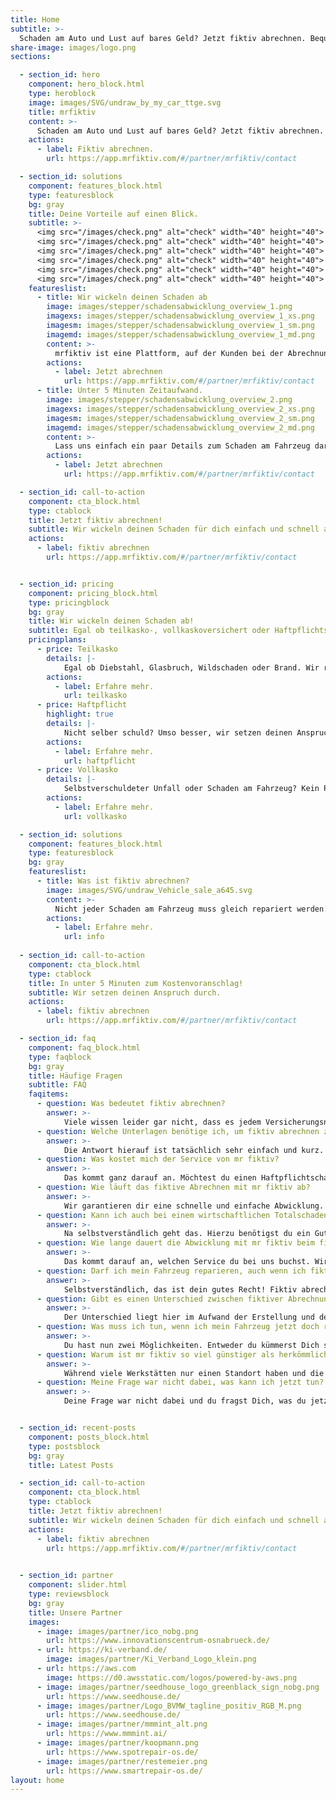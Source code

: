 ```yaml
---
title: Home
subtitle: >-
  Schaden am Auto und Lust auf bares Geld? Jetzt fiktiv abrechnen. Bequem von zu Hause & ohne Werkstattbesuch.
share-image: images/logo.png
sections:

  - section_id: hero
    component: hero_block.html
    type: heroblock
    image: images/SVG/undraw_by_my_car_ttge.svg
    title: mrfiktiv
    content: >-
      Schaden am Auto und Lust auf bares Geld? Jetzt fiktiv abrechnen. Bequem von zu Hause & ohne Werkstattbesuch. Wir wickeln deinen Schaden für dich ab.
    actions:
      - label: Fiktiv abrechnen.
        url: https://app.mrfiktiv.com/#/partner/mrfiktiv/contact

  - section_id: solutions
    component: features_block.html
    type: featuresblock
    bg: gray
    title: Deine Vorteile auf einen Blick.
    subtitle: >-
      <img src="/images/check.png" alt="check" width="40" height="40">   Schnelle Abwicklung deines Schaden </br>
      <img src="/images/check.png" alt="check" width="40" height="40">   Bares Geld von der Versicherung erhalten </br>
      <img src="/images/check.png" alt="check" width="40" height="40">   50 % günstiger als auf dem klassischen Wege </br>
      <img src="/images/check.png" alt="check" width="40" height="40">   von überall und jederzeit komplett digital </br>
      <img src="/images/check.png" alt="check" width="40" height="40">   Keine Wartezeiten und bequem von zu Hause </br>
      <img src="/images/check.png" alt="check" width="40" height="40">   Partnerwekstätten deutschlandweit
    featureslist:  
      - title: Wir wickeln deinen Schaden ab
        image: images/stepper/schadensabwicklung_overview_1.png
        imagexs: images/stepper/schadensabwicklung_overview_1_xs.png
        imagesm: images/stepper/schadensabwicklung_overview_1_sm.png
        imagemd: images/stepper/schadensabwicklung_overview_1_md.png
        content: >-
          mrfiktiv ist eine Plattform, auf der Kunden bei der Abrechnung von Autoschäden geholfen wird.​ Eine digitale Schadensabrechnung nach Autounfällen – kein Werkstattbesuch, keine Reparatur und schnelles Geld. ​
        actions:
          - label: Jetzt abrechnen
            url: https://app.mrfiktiv.com/#/partner/mrfiktiv/contact
      - title: Unter 5 Minuten Zeitaufwand.
        image: images/stepper/schadensabwicklung_overview_2.png
        imagexs: images/stepper/schadensabwicklung_overview_2_xs.png
        imagesm: images/stepper/schadensabwicklung_overview_2_sm.png
        imagemd: images/stepper/schadensabwicklung_overview_2_md.png
        content: >-
          Lass uns einfach ein paar Details zum Schaden am Fahrzeug dar und lehn dich zurück. Um den Rest kümmern wir uns.
        actions:
          - label: Jetzt abrechnen
            url: https://app.mrfiktiv.com/#/partner/mrfiktiv/contact

  - section_id: call-to-action
    component: cta_block.html
    type: ctablock
    title: Jetzt fiktiv abrechnen!
    subtitle: Wir wickeln deinen Schaden für dich einfach und schnell ab!
    actions:
      - label: fiktiv abrechnen
        url: https://app.mrfiktiv.com/#/partner/mrfiktiv/contact


  - section_id: pricing
    component: pricing_block.html
    type: pricingblock
    bg: gray
    title: Wir wickeln deinen Schaden ab!
    subtitle: Egal ob teilkasko-, vollkaskoversichert oder Haftpflichtschaden - fiktiv Abrechnen ist leicht gemacht.
    pricingplans:
      - price: Teilkasko
        details: |-
            Egal ob Diebstahl, Glasbruch, Wildschaden oder Brand. Wir rechnen für Dich fiktiv ab.
        actions:
          - label: Erfahre mehr.
            url: teilkasko
      - price: Haftpflicht
        highlight: true
        details: |-
            Nicht selber schuld? Umso besser, wir setzen deinen Anspruch durch und du erhälst schnell dein Geld.
        actions:
          - label: Erfahre mehr.
            url: haftpflicht
      - price: Vollkasko
        details: |-
            Selbstverschuldeter Unfall oder Schaden am Fahrzeug? Kein Problem! Wir rechnen für dich fiktiv ab.
        actions:
          - label: Erfahre mehr.
            url: vollkasko

  - section_id: solutions
    component: features_block.html
    type: featuresblock
    bg: gray
    featureslist:
      - title: Was ist fiktiv abrechnen?
        image: images/SVG/undraw_Vehicle_sale_a645.svg
        content: >-
          Nicht jeder Schaden am Fahrzeug muss gleich repariert werden. Wir bieten Nutzern die Möglichkeit, einfach fiktiv abzurechnen. Das Ganze sogar ohne einen lästigen Werkstattbesuch und digital von zu Hause. Mit nur ein paar Klicks kann jeder Autofahrer einfach an sein Geld kommen & das dazu noch günstiger als bei der Werkstatt um die Ecke!
        actions:
          - label: Erfahre mehr.
            url: info
  
  - section_id: call-to-action
    component: cta_block.html
    type: ctablock
    title: In unter 5 Minuten zum Kostenvoranschlag!
    subtitle: Wir setzen deinen Anspruch durch.
    actions:
      - label: fiktiv abrechnen
        url: https://app.mrfiktiv.com/#/partner/mrfiktiv/contact

  - section_id: faq
    component: faq_block.html
    type: faqblock
    bg: gray
    title: Häufige Fragen
    subtitle: FAQ
    faqitems:
      - question: Was bedeutet fiktiv abrechnen?
        answer: >-
            Viele wissen leider gar nicht, dass es jedem Versicherungsnehmer freisteht, sich nach einem Verkehrsunfall die Schadenssumme auszahlen zu lassen, statt eine Reparatur in Auftrag zu geben. Dieser Prozess des Auszahlens der Reparaturkosten statt der eigentlichen Reparatur wird als fiktives Abrechnen bezeichnet. Die rechtliche Grundlage hierfür findet sich in §249 Satz 2 des BGB. Hier steht verständlich formuliert, dass der Geschädigte Anspruch auf den für die Schadensbeseitigung erforderlichen Geldbetrag hat. Mit mr fiktiv machen wir dir den Weg zu diesem Geldbetrag schnell, einfach & günstig möglich. Wir haben verstanden, dass nicht jeder Schaden am Fahrzeug repariert werden muss und oftmals der Geldbetrag auf deinem Konto besser aufgehoben ist. Wir haben für dich diesen Abwicklungsprozess mit der Versicherung und der Werkstatt so weit digitalisiert, dass du bequem von zu Hause mit deinem Smartphone fiktiv abrechnen kannst.
      - question: Welche Unterlagen benötige ich, um fiktiv abrechnen zu können?
        answer: >-
            Die Antwort hierauf ist tatsächlich sehr einfach und kurz. Du benötigst deinen Fahrzeugschein (Zulassungsbescheinigung Teil 1), ein paar Fotos von deinem beschädigten Fahrzeug, ein Foto des aktuellen Kilometerstandes und im Idealfall eine Schadensnummer von deiner Versicherung. Anhand deines Fahrzeugscheins werden uns alle relevanten Daten für die Kalkulation, sowie deine aktuelle Adresse übermittelt. Die Schadensfotos kannst du bequem von zu Hause mit deinem Smartphone aufnehmen und der aktuelle Kilometerstand wird benötigt. Mit der Schadensnummer deiner Versicherung ist es uns möglich zu erkennen, wo du versichert bist. Dann können wir, wenn du unseren Premium-Service gebucht hast, die Kalkulation direkt an den richtigen Sachbearbeiter/-in übermitteln. Solltest du Fragen haben, wie du an die Schadensnummer kommst, nimm einfach Kontakt mit deiner Versicherung auf - so ein Telefonat dauert meist keine 5 Minuten! 
      - question: Was kostet mich der Service von mr fiktiv?
        answer: >-
            Das kommt ganz darauf an. Möchtest du einen Haftpflichtschaden mit uns fiktiv abrechnen – dann ist für dich der gesamte Service kostenfrei. Sowohl die Abrechnung, die Erstellung des Gutachtens als auch die Rechtsvertretung. Als Geschädigte/r im Haftpflichtschadenfall genießt du bei mr fiktiv den Rundumservice für 0€. Im Teil- und Vollkaskoschadenfall bieten wir dir den gleichen Service wie deine lokale Werkstatt, nur deutlich günstiger, einfacher und schneller! Auch hier haben wir verschiedene Pakete für dich. Den Versand an deine Versicherung bieten wir z.B. für nur 4,99€ an. Einen Expressservice kannst du schon ab 4,99€ buchen. Postalischen Versand an dich bieten wir für 3,99€. Der Kostenvoranschlag im Grundpaket liegt bei 29,99€. Damit liegst du weit unter den regulären Kosten für einen Kostenvoranschlag bei deiner Werkstatt (100€ und aufwärts).
      - question: Wie läuft das fiktive Abrechnen mit mr fiktiv ab?
        answer: >-
            Wir garantieren dir eine schnelle und einfache Abwicklung. Unsere Web-App führt dich durch einen Prozess, dabei benötigen wir nur ein Foto von deinem Fahrzeugschein, Fotos vom Schaden an deinem Auto und die Beantwortung von 2-3 Fragen. Nachdem du das Foto von deinem Fahrzeugschein und die Schadensbilder hochgeladen, hast wählst du einfach dein Wunschpaket (z.B. den digitalen Kostenvoranschlag für 29,99€) und kannst direkt vom Handy aus bezahlen. Wir übermitteln dir dann schön aufbereitet den Kostenvoranschlag, sowie ein vorgefertigtes Schreiben an deine Versicherung zum Abrechnen. Alternativ nehmen wir dir auch diesen Aufwand ab und versenden direkt an deine Versicherung. Dazu benötigen wir nur den Namen deiner Versicherung, sowie die Schadennummer. Dieser Service ist jedoch freiwillig.
      - question: Kann ich auch bei einem wirtschaftlichen Totalschaden fiktiv abrechnen?
        answer: >-
            Na selbstverständlich geht das. Hierzu benötigst du ein Gutachten. Im Haftpflichtschadenfall vermitteln wir dir kostenlos (!) einen Sachverständigen, der sogar zu dir nach Hause kommt zur Besichtigung. Ausgezahlt bekommst du in diesem Fall den Wiederbeschaffungswert abzüglich Restwert. Im Teil- oder Vollkaskoschadenfall funktioniert das ähnlich. Hier bieten wir dir im ersten Schritt die Erstellung eines Kostenvoranschlages; sollten die Reparaturkosten nun doch so hoch sein, dass ein Gutachter benötigt wird, dann wird deine Versicherung diesen für Dich beauftragen und du musst Dich um nichts weiter kümmern.
      - question: Wie lange dauert die Abwicklung mit mr fiktiv beim fiktiven Abrechnen?
        answer: >-
            Das kommt darauf an, welchen Service du bei uns buchst. Wir bieten dir beispielsweise einen 12h-Express Service. Mit diesem Paket erhältst du in nur 12h deine fertig aufbereiteten Schadensbilder zurück, sowie eine Unfallschadenkalkulation nach Herstellervorgaben. Solltest du den Versand an deine Versicherung ebenso gebucht haben, bekommst du innerhalb weniger Stunden eine Versandbestätigung an deine hinterlegte E-Mailadresse. Auch ohne den Express-Service bieten wir dir aber eine schnelle und einfache Abwicklung direkt von zu Hause. Kalkulationen sollten nie länger als 24h auf sich warten lassen. Danach liegt es an deiner Versicherung. Sollte es länger dauern als gedacht zögere nicht und kontaktiere uns oder direkt deine Versicherung unter Angabe deiner Schadensnummer. Schon gewusst, dass die durchschnittliche Auszahlungssumme im Jahr 2019 bei über 1.900,00€ lag? Da sind 5 Minuten und nur 29€ für unseren digitalen Service doch ein super Investment!
      - question: Darf ich mein Fahrzeug reparieren, auch wenn ich fiktiv abgerechnet habe?
        answer: >-
            Selbstverständlich, das ist dein gutes Recht! Fiktiv abrechnen bedeutet nur, dass du die entstehenden Reparaturkosten ausgezahlt bekommst, statt diese für eine Reparatur in einer Werkstatt verwendest. So bekommst du das Geld auf Dein Konto und kannst frei entscheiden, was mit diesem Geld passieren soll. Wenn du dich im Nachgang entscheidest doch den entstandenen Schaden an deinem Fahrzeug zu reparieren, kannst du das gerne tun. Es kommt noch besser! Sollte der Schaden behoben worden sein, dann hast du Anrecht auf Auszahlung der Mehrwertsteuer, welche dir während des fiktiven Abrechnens gekürzt wurde. Angenommen du hast dir 1.000€ Reparaturkosten netto auszahlen lassen von deiner Versicherung und dann den Schaden selber für wenige hundert Euro behoben. Mit einem Foto und einem Reparaturnachweis zahlt deine Versicherung dir nun die zuvor gekürzte Mehrwertsteuer, 16% * 1.000€ = 160€, zusätzlich aus. Du siehst, manchmal macht es Sinn erst fiktiv abzurechnen und dann kostengünstig den Schaden beheben zu lassen.
      - question: Gibt es einen Unterschied zwischen fiktiver Abrechnung nach Gutachten und fiktiver Abrechnung nach Kostenvoranschlag?
        answer: >-
            Der Unterschied liegt hier im Aufwand der Erstellung und den dafür anfallenden Kosten. Ein Kostenvoranschlag bei deiner Werkstatt um die Ecke liegt meist bei 100€ oder mehr. Gutachten fangen in der Regel mit Kosten um die 600€ aufwärts an. Unseren digitalen Service kannst du bereits für 29,99€ nutzen. Der Preisunterschied von Kostenvoranschlag zu Gutachten begründet sich im entstehenden Aufwand. Ein Gutachten kann nur ein staatlich vereidigter Sachverständige erstellen. Hier werden zusätzlich zur Kalkulation der Reparatur auch noch der Wiederbeschaffungswert, die vielleicht entstandene Wertminderung, sowie der Restwert des Fahrzeuges festgehalten. Bei den meisten Kratzern oder Beulen an deinem Fahrzeug, reicht jedoch ein Kostenvoranschlag aus! Sollte doch ein Gutachten benötigt werden und du bist nicht schuld an dem Unfall – buch einfach unseren Service im Haftpflichtschadenfall. Dieser ist für dich 100% kostenfrei und du bekommst einen Gutachter, sowie einen Rechtsanwalt mit der Spezialisierung im Verkehrsrecht. Klingt zu gut um wahr zu sein? Probier es aus! Unfallschadenabwicklung ist unser Spezialgebiet.
      - question: Was muss ich tun, wenn ich mein Fahrzeug jetzt doch reparieren lassen möchte?
        answer: >-
            Du hast nun zwei Möglichkeiten. Entweder du kümmerst Dich selber um die Reparatur oder du holst dir die 29,99€ für den digitalen Kostenvoranschlag zurück. Wie jetzt? Das geht? Genau, wenn du dich dazu entschieden hast, jetzt doch reparieren zu lassen kannst du einfach bei unserer Partnerwerkstatt in deiner Nähe einen Reparaturtermin vereinbaren. Die Kalkulation liegt vor, die Bilder sind vorhanden und der Rest ist Routine für unsere Partner. Für Dich noch besser mit einem unserer Partnerwerkstätten zusammenarbeiten, da du so in den besten Händen bist und dazu noch die 29,99€ für die Kalkulation erstattet bekommst. Deine Versicherung zahlt dir obendrein noch die vorher einbehaltene Mehrwertsteuer aus. In dem Login Bereich unserer Web-App findest du eine genaue Prozessbeschreibung, wie jetzt vorzugehen ist. Fiktiv abrechnen ist keine finale Entscheidung, du sorgst nur dafür, dass im ersten Schritt die Kosten für die Reparatur auf deinem Konto landen – was du dann mit dem Geld machst, ist ganz allein dir überlassen!
      - question: Warum ist mr fiktiv so viel günstiger als herkömmliche Werkstätten?
        answer: >-
            Während viele Werkstätten nur einen Standort haben und die Kalkulationen immer vor Ort geschehen, verfügen wir deutschlandweit über ein Netz an Partnerwerkstätten und sind dabei vollkommen digital unterwegs. Wir haben erkannt, dass die Preise für einen Kostenvoranschlag mit 100€-150€ deutlich zu hoch sind und dass die Abwicklung für den Endkunden viel zu lange dauert. Daher haben wir eine smarte Web-App entwickelt, die es dir ermöglichst günstiger, schneller und digital von zu Hause deinen Kostenvoranschlag zu erhalten. Wir zahlen dir sogar die Kosten von 29,99€ komplett zurück, solltest du dich entscheiden im Nachgang doch bei einer unserer Partnerwerkstätten den Schaden beheben zu lassen. Auch und wenn wir schon über unseren Preisvorteil sprechen, im Haftpflichtschadenfall arbeiten wir für Dich komplett kostenfrei und du genießt das Komplettpaket. Sei modern und geh den digitalen Weg der fiktiven Abrechnung - geh mit mr fiktiv.
      - question: Meine Frage war nicht dabei, was kann ich jetzt tun?
        answer: >-
            Deine Frage war nicht dabei und du fragst Dich, was du jetzt am besten machen kannst? du hilfst mr fiktiv besser zu werden. Schreib uns einfach eine Mail, kontaktiere uns über Facebook, Instagram oder bei Twitter. Gerne kannst du uns deine Frage auch im Kontaktformular hinterlassen! Wir finden sicher eine Antwort für all deine Fragen; zumindest solange diese sich um das Thema der fiktiven Abrechnung dreht, denn das können wir am besten!


  - section_id: recent-posts
    component: posts_block.html
    type: postsblock
    bg: gray
    title: Latest Posts

  - section_id: call-to-action
    component: cta_block.html
    type: ctablock
    title: Jetzt fiktiv abrechnen!
    subtitle: Wir wickeln deinen Schaden für dich einfach und schnell ab!
    actions:
      - label: fiktiv abrechnen
        url: https://app.mrfiktiv.com/#/partner/mrfiktiv/contact
        

  - section_id: partner
    component: slider.html
    type: reviewsblock
    bg: gray
    title: Unsere Partner
    images:
      - image: images/partner/ico_nobg.png
        url: https://www.innovationscentrum-osnabrueck.de/
      - url: https://ki-verband.de/
        image: images/partner/Ki_Verband_Logo_klein.png
      - url: https://aws.com
        image: https://d0.awsstatic.com/logos/powered-by-aws.png
      - image: images/partner/seedhouse_logo_greenblack_sign_nobg.png
        url: https://www.seedhouse.de/
      - image: images/partner/Logo_BVMW_tagline_positiv_RGB_M.png
        url: https://www.seedhouse.de/
      - image: images/partner/mmmint_alt.png
        url: https://www.mmmint.ai/
      - image: images/partner/koopmann.png
        url: https://www.spotrepair-os.de/
      - image: images/partner/restemeier.png
        url: https://www.smartrepair-os.de/
layout: home
---
```


